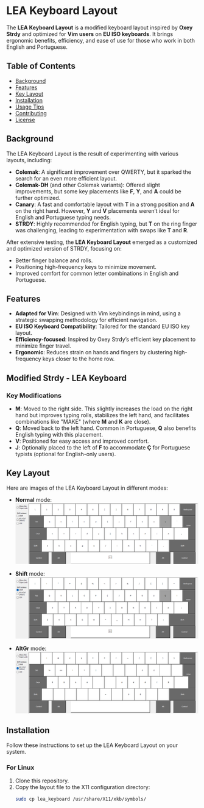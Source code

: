 # LEA Keyboard Layout

The **LEA Keyboard Layout** is a modified keyboard layout inspired by **Oxey Strdy** and optimized for **Vim users** on **EU ISO keyboards**. It brings ergonomic benefits, efficiency, and ease of use for those who work in both English and Portuguese.

## Table of Contents

- [Background](#background)
- [Features](#features)
- [Key Layout](#key-layout)
- [Installation](#installation)
- [Usage Tips](#usage-tips)
- [Contributing](#contributing)
- [License](#license)

## Background

The LEA Keyboard Layout is the result of experimenting with various layouts, including:

- **Colemak**: A significant improvement over QWERTY, but it sparked the search for an even more efficient layout.
- **Colemak-DH** (and other Colemak variants): Offered slight improvements, but some key placements like **F**, **Y**, and **A** could be further optimized.
- **Canary**: A fast and comfortable layout with **T** in a strong position and **A** on the right hand. However, **Y** and **V** placements weren’t ideal for English and Portuguese typing needs.
- **STRDY**: Highly recommended for English typing, but **T** on the ring finger was challenging, leading to experimentation with swaps like **T** and **R**.

After extensive testing, the **LEA Keyboard Layout** emerged as a customized and optimized version of STRDY, focusing on:

- Better finger balance and rolls.
- Positioning high-frequency keys to minimize movement.
- Improved comfort for common letter combinations in English and Portuguese.

## Features

- **Adapted for Vim**: Designed with Vim keybindings in mind, using a strategic swapping methodology for efficient navigation.
- **EU ISO Keyboard Compatibility**: Tailored for the standard EU ISO key layout.
- **Efficiency-focused**: Inspired by Oxey Strdy’s efficient key placement to minimize finger travel.
- **Ergonomic**: Reduces strain on hands and fingers by clustering high-frequency keys closer to the home row.

## Modified Strdy - LEA Keyboard

### Key Modifications
- **M**: Moved to the right side. This slightly increases the load on the right hand but improves typing rolls, stabilizes the left hand, and facilitates combinations like "MAKE" (where **M** and **K** are close).
- **Q**: Moved back to the left hand. Common in Portuguese, **Q** also benefits English typing with this placement.
- **V**: Positioned for easy access and improved comfort.
- **J**: Optionally placed to the left of **F** to accommodate **Ç** for Portuguese typists (optional for English-only users).

## Key Layout

Here are images of the LEA Keyboard Layout in different modes:

- **Normal** mode:
  ![LEA Keyboard Layout - Normal](./docs/images/normal.png)
  
- **Shift** mode:
  ![LEA Keyboard Layout - Shift](./docs/images/shift.png)
  
- **AltGr** mode:
  ![LEA Keyboard Layout - AltGr](./docs/images/altgr.png)

## Installation

Follow these instructions to set up the LEA Keyboard Layout on your system.

### For Linux

1. Clone this repository.
2. Copy the layout file to the X11 configuration directory:
   ```bash
   sudo cp lea_keyboard /usr/share/X11/xkb/symbols/
